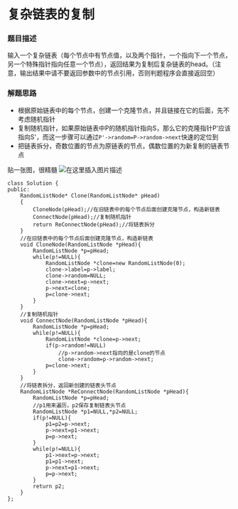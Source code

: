 ﻿# 复杂链表的复制
### 题目描述
输入一个复杂链表（每个节点中有节点值，以及两个指针，一个指向下一个节点，另一个特殊指针指向任意一个节点），返回结果为复制后复杂链表的head。（注意，输出结果中请不要返回参数中的节点引用，否则判题程序会直接返回空）

### 解题思路
* 根据原始链表中的每个节点，创建一个克隆节点，并且链接在它的后面，先不考虑随机指针
* 复制随机指针，如果原始链表中P的随机指针指向S，那么它的克隆指针P'应该指向S'，而这一步骤可以通过`P'->random=P->random->next`快速的定位到
* 把链表拆分，奇数位置的节点为原链表的节点，偶数位置的为新复制的链表节点

贴一张图，很精髓
![在这里插入图片描述](https://img-blog.csdnimg.cn/20190406210526139.png?x-oss-process=image/watermark,type_ZmFuZ3poZW5naGVpdGk,shadow_10,text_aHR0cHM6Ly9ibG9nLmNzZG4ubmV0L2NoZW55dXRpbmdkYWltYQ==,size_16,color_FFFFFF,t_70)
```
class Solution {
public:
    RandomListNode* Clone(RandomListNode* pHead)
    {
        CloneNode(pHead);//在旧链表中的每个节点后面创建克隆节点，构造新链表
        ConnectNode(pHead);//复制随机指针
        return ReConnectNode(pHead);//将链表拆分
    }
    //在旧链表中的每个节点后面创建克隆节点，构造新链表
    void CloneNode(RandomListNode *pHead){
        RandomListNode *p=pHead;
        while(p!=NULL){
            RandomListNode *clone=new RandomListNode(0);
            clone->label=p->label;
            clone->random=NULL;
            clone->next=p->next;
            p->next=clone;
            p=clone->next;
        }
    }
    //复制随机指针
    void ConnectNode(RandomListNode *pHead){
        RandomListNode *p=pHead;
        while(p!=NULL){
            RandomListNode *clone=p->next;
            if(p->random!=NULL)
                //p->random->next指向的是clone的节点
                clone->random=p->random->next;
            p=clone->next;
        }
    }
    //将链表拆分，返回新创建的链表头节点
    RandomListNode *ReConnectNode(RandomListNode *pHead){
        RandomListNode *p=pHead;
        //p1用来遍历，p2保存复制链表头节点
        RandomListNode *p1=NULL,*p2=NULL;
        if(p!=NULL){
            p1=p2=p->next;
            p->next=p1->next;
            p=p->next;
        }
        while(p!=NULL){
            p1->next=p->next;
            p1=p1->next;
            p->next=p1->next;
            p=p->next;
        }
        return p2;
    }
};
```


